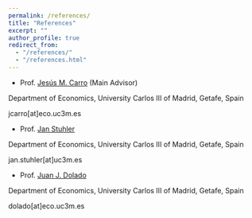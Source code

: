 ```yaml
---
permalink: /references/
title: "References"
excerpt: ""
author_profile: true
redirect_from: 
  - "/references/"
  - "/references.html"
---
```


* Prof. [Jesús M. Carro](http://www.eco.uc3m.es/~jcarro/) (Main Advisor) 

Department of Economics, University Carlos III of Madrid, Getafe, Spain

jcarro[at]eco.uc3m.es

* Prof. [Jan Stuhler](https://janstuhler.com)

Department of Economics, University Carlos III of Madrid, Getafe, Spain 

jan.stuhler[at]uc3m.es

* Prof. [Juan J. Dolado](http://dolado.blogspot.com) 

Department of Economics, University Carlos III of Madrid, Getafe, Spain 

dolado[at]eco.uc3m.es
